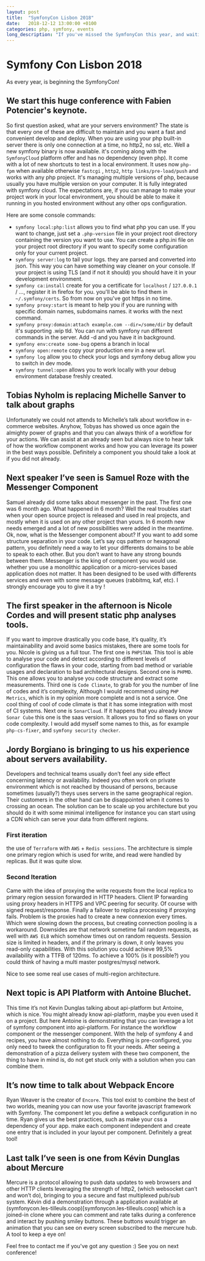 ```yaml
---
layout: post
title:  "SymfonyCon Lisbon 2018"
date:   2018-12-12 13:00:00 +0100
categories: php, symfony, events
long_description: "If you've missed the SymfonyCon this year, and waiting for the video replays, here are my impressions!"
---
```


Symfony Con Lisbon 2018
==========

As every year, is beginning the SymfonyCon!

## We start this huge conference with Fabien Potencier's keynote.

So first question asked, what are your servers environment? The state is that every one of these are difficult to maintain and you want a fast and convenient develop and deploy.
When you are using your php built-in server there is only one connection at a time, no http2, no ssl, etc. Well a new symfony binary is now available. it's coming along with the `SymfonyCloud` platform offer and has no dependency (even php). It come with a lot of new shortcuts to test in a local environment. It uses now `php-fpm` when available otherwise `fastcgi` , `http2`, `http links/pre-load/push` and works with any php project. It's managing multiple versions of php, because usually you have multiple version on your computer.
It is fully integrated with symfony cloud. The expectations are, if you can manage to make your project work in your local environment, you should be able to make it running in you hosted environment without any other ops configuration.

Here are some console commands:

-   `symfony local:php:list` allows you to find what php you can use. If you want to change, just set a `.php-version` file in your project root directory containing the version you want to use. You can create a php.ini file on your project root directory if you want to specify some configuration only for your current project.
-   `symfony server:log` to tail your logs. they are parsed and converted into json. This way you can have something way cleaner on your console. If your project is using TLS (and if not it should) you should have it in your development environment.
-   `symfony ca:install` create for you a certificate for `localhost` / `127.0.0.1` / ..., register it in firefox for you. you'll be able to find them in `~/.symfony/certs`. So from now on you've got https in no time.
-   `symfony proxy:start` is meant to help you if you are running with specific domain names, subdomains names. it works with the next command.
-   `symfony proxy:domain:attach example.com --dir=/some/dir` by default it's supporting .wip tld. You can run with symfony run different commands in the server. Add -d and you have it in background.
-   `symfony env:create some-bug` opens a branch in local
-   `symfony open:remote` copy your production env in a new url.
-   `symfony log` allow you to check your logs and symfony debug allow you to switch in dev mode.
-   `symfony tunnel:open` allows you to work locally with your debug environment database freshly created.

## Tobias Nyholm is replacing Michelle Sanver to talk about graphs

Unfortunately we could not attends to Michelle’s talk about workflow in e-commerce websites. Anyhow, Tobyas has showed us once again the almighty power of graphs and that you can always think of a workflow for your actions. We can assist at an already seen but always nice to hear talk of how the workflow component works and how you can leverage its power in the best ways possible.
Definitely a component you should take a look at if you did not already.

## Next speaker I’ve seen is Samuel Roze with the Messenger Component

Samuel already did some talks about messenger in the past. The first one was 6 month ago.
What happened in 6 month? Well the real troubles start when your open source project is released and used in real projects, and mostly when it is used on any other project than yours. In 6 month new needs emerged and a lot of new possibilities were added in the meantime.
Ok, now, what is the Messenger component about? If you want to add some structure separation in your code. Let’s say cqs pattern or hexagonal pattern, you definitely need a way to let your differents domains to be able to speak to each other. But you don’t want to have any strong bounds between them.
Messenger is the king of component you would use.
whether you use a monolithic application or a micro-services based application does not matter. It has been designed to be used with differents services and even with some message queues (rabbitmq, kaf, etc).
I strongly encourage you to give it a try !

## The first speaker in the afternoon is Nicole Cordes and will present static php analyses tools.

If you want to improve drastically you code base, it’s quality, it’s maintainability and avoid some basics mistakes, there are some tools for you. Nicole is giving us a full tour. The first one is `PHPSTAN`. This tool is able to analyse your code and detect according to different levels of configuration the flaws in your code, starting from bad method or variable usages and declaration to bad architectural designs.
Second one is `PHPMD`. This one allows you to analyse you code structure and extract some measurements.
Third one is `Code Climate`, to grab for you the number of line of codes and it’s complexity, Although I would recommend using `PHP Metrics`, which is in my opinion more complete and is not a service. One cool thing of cool of code climate is that it has some integration with most of CI systems.
Next one is `SonarCloud`. If it happens that you already know `Sonar Cube` this one is the saas version. It allows you to find so flaws on your code complexity.
I would add myself some names to this, as for example `php-cs-fixer`, and `symfony security checker`.

## Jordy Borgiano is bringing to us his experience about servers availability.

Developers and technical teams usually don’t feel any side effect concerning latency or availability. Indeed you often work on private environment which is not reached by thousand of persons, because sometimes (usually?) theys uses servers in the same geographical region. Their customers in the other hand can be disappointed when it comes to crossing an ocean. The solution can be to scale up you architecture but you should do it with some minimal intelligence for instance you can start using a CDN which can serve your data from different regions.

### First iteration

the use of `Terraform` with `AWS` + `Redis sessions`. The architecture is simple one primary region which is used for write, and read were handled by replicas. But it was quite slow.

### Second Iteration

Came with the idea of proxying the write requests from the local replica to primary region
session forwarded in HTTP headers. Client IP forwarding using proxy headers in HTTPS and VPC peering for security. Of course with signed request/response. Finally a failover to replica processing if proxying fails.
Problem is the proxies had to create a new connexion every times. Which were slowing down the process, but creating connection pooling is a workaround. Downsides are that network sometime fail random requests, as well with `AWS ELB` which somehow times out on random requests. Session size is limited in headers, and if the primary is down, it only leaves you read-only capabilities.
With this solution you could achieve 99,5% availability with a TTFB of 120ms.
To achieve a 100% (is it possible?) you could think of having a multi master postgres/mysql network.

Nice to see some real use cases of multi-region architecture.

## Next topic is API Platform with Antoine Bluchet.

This time it’s not Kevin Dunglas talking about api-platform but Antoine, which is nice.
You might already know api-platform, maybe you even used it on a project. But here Antoine is demonstrating that you can leverage a lot of symfony component into api-platform. For instance the workflow component or the messenger component. With the help of symfony 4 and recipes, you have almost nothing to do. Everything is pre-configured, you only need to tweek the configuration to fit your needs. After seeing a demonstration of a pizza delivery system with these two component, the thing to have in mind is, do not get stuck only with a solution when you can combine them.

## It’s now time to talk about Webpack Encore

Ryan Weaver is the creator of `Encore`. This tool exist to combine the best of two worlds, meaning you can now use your favorite javascript framework with Symfony. The component let you define a webpack configuration in no time. Ryan gives us the best practices, such as make your css a dependency of your app. make each component independent and create one entry that is included in your layout per component. Definitely a great tool!

## Last talk I’ve seen is one from Kévin Dunglas about Mercure

Mercure is a protocol allowing to push data updates to web browsers and other HTTP clients leveraging the strength of http2, (which websocket can’t and won’t do), bringing to you a secure and fast multiplexed pub/sub system. Kévin did a demonstration through a application available at (symfonycon.les-tilleuls.coop)[symfonycon.les-tilleuls.coop] which is a joined-in clone where you can comment and rate talks during a conference and interact by pushing smiley buttons. These buttons would trigger an animation that you can see on every screen subscribed to the mercure hub. A tool to keep a eye on!


Feel free to contact me if you've got any question :)
See you on next conference!
